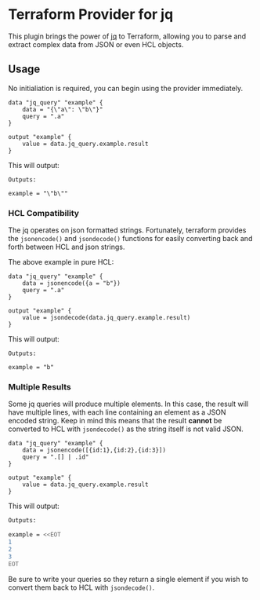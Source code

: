 # Terraform Provider for jq

This plugin brings the power of [jq](https://stedolan.github.io/jq/) to Terraform, allowing you to parse and extract complex data from JSON or even HCL objects.

## Usage

No initialiation is required, you can begin using the provider immediately.

```hcl
data "jq_query" "example" {
    data = "{\"a\": \"b\"}"
    query = ".a"
}

output "example" {
    value = data.jq_query.example.result
}
```

This will output:
```
Outputs:

example = "\"b\""
```

### HCL Compatibility

The jq operates on json formatted strings. Fortunately, terraform provides the `jsonencode()` and `jsondecode()` functions for easily converting back and forth between HCL and json strings.

The above example in pure HCL:

```hcl
data "jq_query" "example" {
    data = jsonencode({a = "b"})
    query = ".a"
}

output "example" {
    value = jsondecode(data.jq_query.example.result)
}
```

This will output:
```
Outputs:

example = "b"
```

### Multiple Results

Some jq queries will produce multiple elements. In this case, the result will have multiple lines, with each line containing an element as a JSON encoded string. Keep in mind this means that the result **cannot** be converted to HCL with `jsondecode()` as the string itself is not valid JSON.

```hcl
data "jq_query" "example" {
    data = jsonencode([{id:1},{id:2},{id:3}])
    query = ".[] | .id"
}

output "example" {
    value = data.jq_query.example.result
}
```

This will output:
```sh
Outputs:

example = <<EOT
1
2
3
EOT
```

Be sure to write your queries so they return a single element if you wish to convert them back to HCL with `jsondecode()`.
